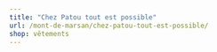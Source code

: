 ```yaml
---
title: "Chez Patou tout est possible"
url: /mont-de-marsan/chez-patou-tout-est-possible/
shop: vêtements
---
```

